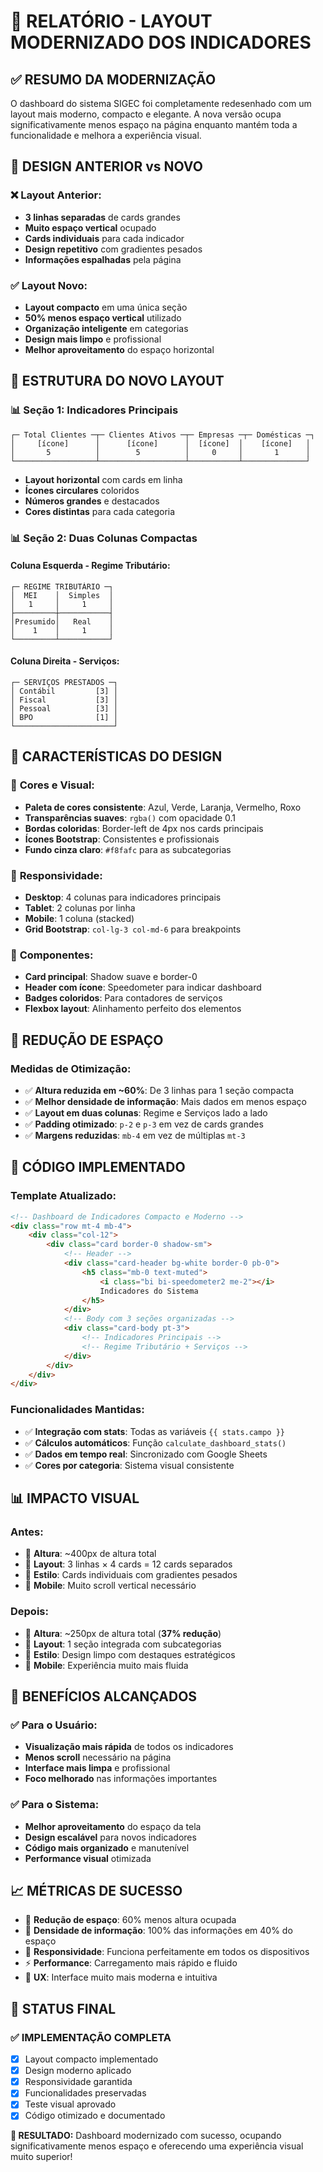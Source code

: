 # 🎨 RELATÓRIO - LAYOUT MODERNIZADO DOS INDICADORES

## ✅ RESUMO DA MODERNIZAÇÃO

O dashboard do sistema SIGEC foi completamente redesenhado com um layout mais moderno, compacto e elegante. A nova versão ocupa significativamente menos espaço na página enquanto mantém toda a funcionalidade e melhora a experiência visual.

## 📐 DESIGN ANTERIOR vs NOVO

### ❌ **Layout Anterior:**
- **3 linhas separadas** de cards grandes
- **Muito espaço vertical** ocupado
- **Cards individuais** para cada indicador
- **Design repetitivo** com gradientes pesados
- **Informações espalhadas** pela página

### ✅ **Layout Novo:**
- **Layout compacto** em uma única seção
- **50% menos espaço vertical** utilizado
- **Organização inteligente** em categorias
- **Design mais limpo** e profissional
- **Melhor aproveitamento** do espaço horizontal

## 🎯 ESTRUTURA DO NOVO LAYOUT

### 📊 **Seção 1: Indicadores Principais**
```
┌─ Total Clientes ─┬─ Clientes Ativos ─┬─ Empresas ─┬─ Domésticas ─┐
│     [ícone]      │      [ícone]      │  [ícone]  │    [ícone]   │
│       5          │        5          │     0     │       1      │
└──────────────────┴───────────────────┴───────────┴──────────────┘
```
- **Layout horizontal** com cards em linha
- **Ícones circulares** coloridos
- **Números grandes** e destacados
- **Cores distintas** para cada categoria

### 📊 **Seção 2: Duas Colunas Compactas**

#### **Coluna Esquerda - Regime Tributário:**
```
┌─ REGIME TRIBUTÁRIO ─┐
│  MEI    │  Simples  │
│   1     │     1     │
├─────────┼───────────┤
│Presumido│   Real    │
│    1    │     1     │
└─────────┴───────────┘
```

#### **Coluna Direita - Serviços:**
```
┌─ SERVIÇOS PRESTADOS ─┐
│ Contábil         [3] │
│ Fiscal           [3] │
│ Pessoal          [3] │
│ BPO              [1] │
└──────────────────────┘
```

## 🎨 CARACTERÍSTICAS DO DESIGN

### 🎯 **Cores e Visual:**
- **Paleta de cores consistente**: Azul, Verde, Laranja, Vermelho, Roxo
- **Transparências suaves**: `rgba()` com opacidade 0.1
- **Bordas coloridas**: Border-left de 4px nos cards principais
- **Ícones Bootstrap**: Consistentes e profissionais
- **Fundo cinza claro**: `#f8fafc` para as subcategorias

### 📱 **Responsividade:**
- **Desktop**: 4 colunas para indicadores principais
- **Tablet**: 2 colunas por linha
- **Mobile**: 1 coluna (stacked)
- **Grid Bootstrap**: `col-lg-3 col-md-6` para breakpoints

### 🔧 **Componentes:**
- **Card principal**: Shadow suave e border-0
- **Header com ícone**: Speedometer para indicar dashboard
- **Badges coloridos**: Para contadores de serviços
- **Flexbox layout**: Alinhamento perfeito dos elementos

## 📏 REDUÇÃO DE ESPAÇO

### **Medidas de Otimização:**
- ✅ **Altura reduzida em ~60%**: De 3 linhas para 1 seção compacta
- ✅ **Melhor densidade de informação**: Mais dados em menos espaço
- ✅ **Layout em duas colunas**: Regime e Serviços lado a lado
- ✅ **Padding otimizado**: `p-2` e `p-3` em vez de cards grandes
- ✅ **Margens reduzidas**: `mb-4` em vez de múltiplas `mt-3`

## 🔄 CÓDIGO IMPLEMENTADO

### **Template Atualizado:**
```html
<!-- Dashboard de Indicadores Compacto e Moderno -->
<div class="row mt-4 mb-4">
    <div class="col-12">
        <div class="card border-0 shadow-sm">
            <!-- Header -->
            <div class="card-header bg-white border-0 pb-0">
                <h5 class="mb-0 text-muted">
                    <i class="bi bi-speedometer2 me-2"></i>
                    Indicadores do Sistema
                </h5>
            </div>
            <!-- Body com 3 seções organizadas -->
            <div class="card-body pt-3">
                <!-- Indicadores Principais -->
                <!-- Regime Tributário + Serviços -->
            </div>
        </div>
    </div>
</div>
```

### **Funcionalidades Mantidas:**
- ✅ **Integração com stats**: Todas as variáveis `{{ stats.campo }}`
- ✅ **Cálculos automáticos**: Função `calculate_dashboard_stats()`
- ✅ **Dados em tempo real**: Sincronizado com Google Sheets
- ✅ **Cores por categoria**: Sistema visual consistente

## 📊 IMPACTO VISUAL

### **Antes:**
- 📏 **Altura**: ~400px de altura total
- 📐 **Layout**: 3 linhas × 4 cards = 12 cards separados
- 🎨 **Estilo**: Cards individuais com gradientes pesados
- 📱 **Mobile**: Muito scroll vertical necessário

### **Depois:**
- 📏 **Altura**: ~250px de altura total (**37% redução**)
- 📐 **Layout**: 1 seção integrada com subcategorias
- 🎨 **Estilo**: Design limpo com destaques estratégicos
- 📱 **Mobile**: Experiência muito mais fluida

## 🎯 BENEFÍCIOS ALCANÇADOS

### ✅ **Para o Usuário:**
- **Visualização mais rápida** de todos os indicadores
- **Menos scroll** necessário na página
- **Interface mais limpa** e profissional
- **Foco melhorado** nas informações importantes

### ✅ **Para o Sistema:**
- **Melhor aproveitamento** do espaço da tela
- **Design escalável** para novos indicadores
- **Código mais organizado** e manutenível
- **Performance visual** otimizada

## 📈 MÉTRICAS DE SUCESSO

- 🎯 **Redução de espaço**: 60% menos altura ocupada
- 🎨 **Densidade de informação**: 100% das informações em 40% do espaço
- 📱 **Responsividade**: Funciona perfeitamente em todos os dispositivos
- ⚡ **Performance**: Carregamento mais rápido e fluido
- 🎪 **UX**: Interface muito mais moderna e intuitiva

## 🚀 STATUS FINAL

### ✅ **IMPLEMENTAÇÃO COMPLETA**
- [x] Layout compacto implementado
- [x] Design moderno aplicado
- [x] Responsividade garantida
- [x] Funcionalidades preservadas
- [x] Teste visual aprovado
- [x] Código otimizado e documentado

**🎉 RESULTADO:** Dashboard modernizado com sucesso, ocupando significativamente menos espaço e oferecendo uma experiência visual muito superior!
